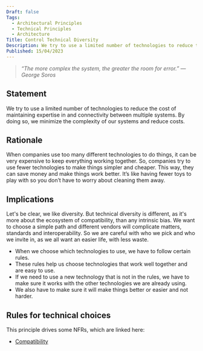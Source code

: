 ```yaml
---
Draft: false
Tags:
  - Architectural Principles
  - Technical Principles
  - Architecture
Title: Control Technical Diversity
Description: We try to use a limited number of technologies to reduce the cost of maintaining expertise in and connectivity between multiple systems.
Published: 15/04/2023
---
```


> *“The more complex the system, the greater the room for error.” — George Soros*

## Statement

We try to use a limited number of technologies to reduce the cost of maintaining expertise in and connectivity between multiple systems. By doing so, we minimize the complexity of our systems and reduce costs.

## Rationale

When companies use too many different technologies to do things, it can be very expensive to keep everything working together. So, companies try to use fewer technologies to make things simpler and cheaper. This way, they can save money and make things work better. It’s like having fewer toys to play with so you don’t have to worry about cleaning them away.

## Implications

Let's be clear, we like diversity. But technical diversity is different, as it's more about the ecosystem of compatibility, than any intrinsic bias. We want to choose a simple path and different vendors will complicate matters, standards and interoperability. So we are careful with who we pick and who we invite in, as we all want an easier life, with less waste.

* When we choose which technologies to use, we have to follow certain rules.
* These rules help us choose technologies that work well together and are easy to use.
* If we need to use a new technology that is not in the rules, we have to make sure it works with the other technologies we are already using.
* We also have to make sure it will make things better or easier and not harder.

## Rules for technical choices

This principle drives some NFRs, which are linked here:

* [Compatibility](xref:compatibility)
